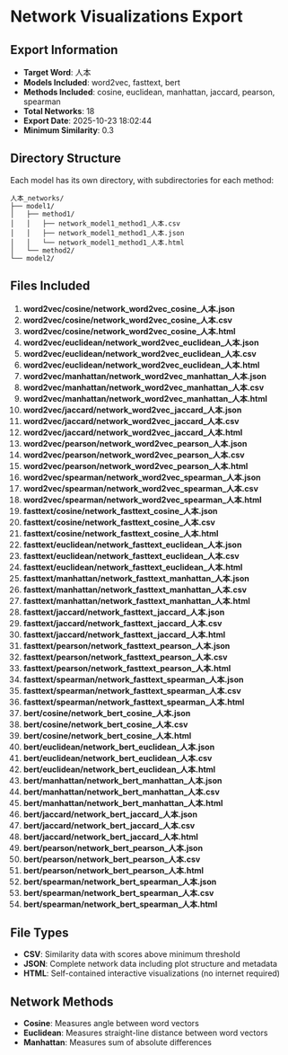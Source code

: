 # Network Visualizations Export

## Export Information
- **Target Word**: 人本
- **Models Included**: word2vec, fasttext, bert
- **Methods Included**: cosine, euclidean, manhattan, jaccard, pearson, spearman
- **Total Networks**: 18
- **Export Date**: 2025-10-23 18:02:44
- **Minimum Similarity**: 0.3

## Directory Structure
Each model has its own directory, with subdirectories for each method:
```
人本_networks/
├── model1/
│   ├── method1/
│   │   ├── network_model1_method1_人本.csv
│   │   ├── network_model1_method1_人本.json  
│   │   └── network_model1_method1_人本.html
│   └── method2/
└── model2/
```

## Files Included
1. **word2vec/cosine/network_word2vec_cosine_人本.json**
2. **word2vec/cosine/network_word2vec_cosine_人本.csv**
3. **word2vec/cosine/network_word2vec_cosine_人本.html**
4. **word2vec/euclidean/network_word2vec_euclidean_人本.json**
5. **word2vec/euclidean/network_word2vec_euclidean_人本.csv**
6. **word2vec/euclidean/network_word2vec_euclidean_人本.html**
7. **word2vec/manhattan/network_word2vec_manhattan_人本.json**
8. **word2vec/manhattan/network_word2vec_manhattan_人本.csv**
9. **word2vec/manhattan/network_word2vec_manhattan_人本.html**
10. **word2vec/jaccard/network_word2vec_jaccard_人本.json**
11. **word2vec/jaccard/network_word2vec_jaccard_人本.csv**
12. **word2vec/jaccard/network_word2vec_jaccard_人本.html**
13. **word2vec/pearson/network_word2vec_pearson_人本.json**
14. **word2vec/pearson/network_word2vec_pearson_人本.csv**
15. **word2vec/pearson/network_word2vec_pearson_人本.html**
16. **word2vec/spearman/network_word2vec_spearman_人本.json**
17. **word2vec/spearman/network_word2vec_spearman_人本.csv**
18. **word2vec/spearman/network_word2vec_spearman_人本.html**
19. **fasttext/cosine/network_fasttext_cosine_人本.json**
20. **fasttext/cosine/network_fasttext_cosine_人本.csv**
21. **fasttext/cosine/network_fasttext_cosine_人本.html**
22. **fasttext/euclidean/network_fasttext_euclidean_人本.json**
23. **fasttext/euclidean/network_fasttext_euclidean_人本.csv**
24. **fasttext/euclidean/network_fasttext_euclidean_人本.html**
25. **fasttext/manhattan/network_fasttext_manhattan_人本.json**
26. **fasttext/manhattan/network_fasttext_manhattan_人本.csv**
27. **fasttext/manhattan/network_fasttext_manhattan_人本.html**
28. **fasttext/jaccard/network_fasttext_jaccard_人本.json**
29. **fasttext/jaccard/network_fasttext_jaccard_人本.csv**
30. **fasttext/jaccard/network_fasttext_jaccard_人本.html**
31. **fasttext/pearson/network_fasttext_pearson_人本.json**
32. **fasttext/pearson/network_fasttext_pearson_人本.csv**
33. **fasttext/pearson/network_fasttext_pearson_人本.html**
34. **fasttext/spearman/network_fasttext_spearman_人本.json**
35. **fasttext/spearman/network_fasttext_spearman_人本.csv**
36. **fasttext/spearman/network_fasttext_spearman_人本.html**
37. **bert/cosine/network_bert_cosine_人本.json**
38. **bert/cosine/network_bert_cosine_人本.csv**
39. **bert/cosine/network_bert_cosine_人本.html**
40. **bert/euclidean/network_bert_euclidean_人本.json**
41. **bert/euclidean/network_bert_euclidean_人本.csv**
42. **bert/euclidean/network_bert_euclidean_人本.html**
43. **bert/manhattan/network_bert_manhattan_人本.json**
44. **bert/manhattan/network_bert_manhattan_人本.csv**
45. **bert/manhattan/network_bert_manhattan_人本.html**
46. **bert/jaccard/network_bert_jaccard_人本.json**
47. **bert/jaccard/network_bert_jaccard_人本.csv**
48. **bert/jaccard/network_bert_jaccard_人本.html**
49. **bert/pearson/network_bert_pearson_人本.json**
50. **bert/pearson/network_bert_pearson_人本.csv**
51. **bert/pearson/network_bert_pearson_人本.html**
52. **bert/spearman/network_bert_spearman_人本.json**
53. **bert/spearman/network_bert_spearman_人本.csv**
54. **bert/spearman/network_bert_spearman_人本.html**

## File Types
- **CSV**: Similarity data with scores above minimum threshold
- **JSON**: Complete network data including plot structure and metadata
- **HTML**: Self-contained interactive visualizations (no internet required)

## Network Methods
- **Cosine**: Measures angle between word vectors
- **Euclidean**: Measures straight-line distance between word vectors  
- **Manhattan**: Measures sum of absolute differences
